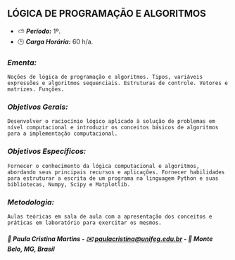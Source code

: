 ## LÓGICA DE PROGRAMAÇÃO E ALGORITMOS

* :partly_sunny: ***Período:*** 1º.
* :clock3: ***Carga Horária:*** 60 h/a.
 
### *Ementa:*
    Noções de lógica de programação e algoritmos. Tipos, variáveis expressões e algoritmos sequenciais. Estruturas de controle. Vetores e matrizes. Funções.
 
### *Objetivos Gerais:*
    Desenvolver o raciocínio lógico aplicado à solução de problemas em nível computacional e introduzir os conceitos básicos de algoritmos para a implementação computacional.
 
### *Objetivos Específicos:*
    Fornecer o conhecimento da lógica computacional e algoritmos, abordando seus principais recursos e aplicações. Fornecer habilidades para estruturar a escrita de um programa na linguagem Python e suas bibliotecas, Numpy, Scipy e Matplotlib.
 
### *Metodologia:*
    Aulas teóricas em sala de aula com a apresentação dos conceitos e práticas em laboratório para exercitar os mesmos.


##### :busts_in_silhouette: Paula Cristina Martins - :envelope: paulacristina@unifeg.edu.br - :house_with_garden: Monte Belo, MG, Brasil
